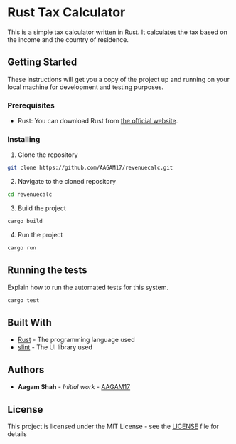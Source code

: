 # Rust Tax Calculator

This is a simple tax calculator written in Rust. It calculates the tax based on the income and the country of residence.

## Getting Started

These instructions will get you a copy of the project up and running on your local machine for development and testing purposes.

### Prerequisites

- Rust: You can download Rust from [the official website](https://www.rust-lang.org/tools/install).

### Installing

1. Clone the repository
```bash
git clone https://github.com/AAGAM17/revenuecalc.git
```
2. Navigate to the cloned repository
```bash
cd revenuecalc
```
3. Build the project
```bash
cargo build
```
4. Run the project
```bash
cargo run
```

## Running the tests

Explain how to run the automated tests for this system.

```bash
cargo test
```

## Built With

- [Rust](https://www.rust-lang.org/) - The programming language used
- [slint](https://github.com/yourusername/slint) - The UI library used

## Authors

- **Aagam Shah** - *Initial work* - [AAGAM17](https://github.com/AAGAM17)

## License

This project is licensed under the MIT License - see the [LICENSE](LICENSE) file for details
